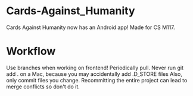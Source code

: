 # Cards-Against_Humanity
Cards Against Humanity now has an Android app! Made for CS M117.

# Workflow
Use branches when working on frontend! Periodically pull.
Never run git add . on a Mac, because you may accidentally add .D_STORE files
Also, only commit files you change. Recommitting the entire project can lead to merge conflicts so don't do it.